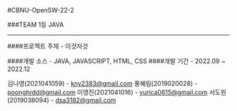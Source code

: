 #CBNU-OpenSW-22-2

###TEAM 1등 JAVA

-----------

####프로젝트 주제 - 이것저것

####개발 소스 - JAVA, JAVASCRIPT, HTML, CSS
####개발 기간 - 2022.09 ~ 2022.12


김나영(2021041059) - kny2383@gmail.com
풍혜림(2019020028) - poonghrdd@gmail.com
이영진(2021041016) - yurica0615@gmail.com
서도원(2019038094) - dsa3182@gmail.com